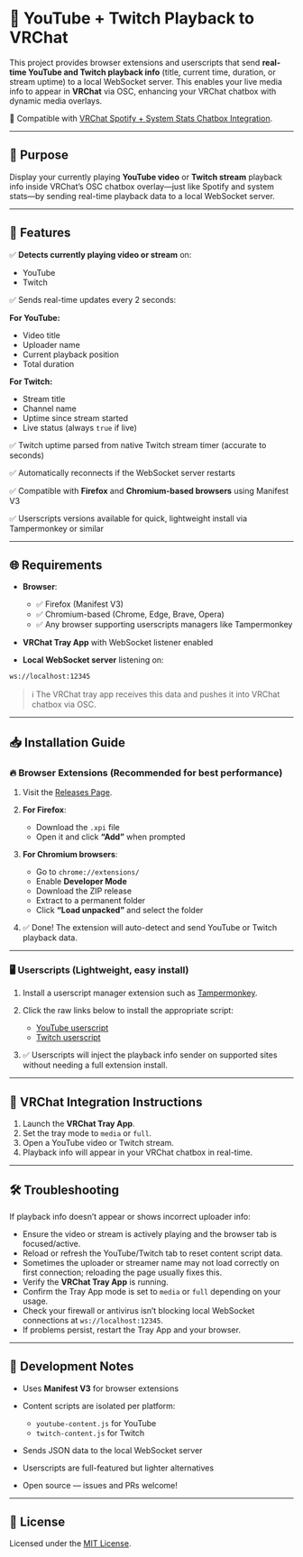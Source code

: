# 🧩 YouTube + Twitch Playback to VRChat

This project provides browser extensions and userscripts that send **real-time YouTube and Twitch playback info** (title, current time, duration, or stream uptime) to a local WebSocket server. This enables your live media info to appear in **VRChat** via OSC, enhancing your VRChat chatbox with dynamic media overlays.

🎯 Compatible with [VRChat Spotify + System Stats Chatbox Integration](https://github.com/raspberryKitty1/VRC_Chatbox_OSC).

---

## 🎯 Purpose

Display your currently playing **YouTube video** or **Twitch stream** playback info inside VRChat’s OSC chatbox overlay—just like Spotify and system stats—by sending real-time playback data to a local WebSocket server.

---

## 🔧 Features

✅ **Detects currently playing video or stream** on:

* YouTube
* Twitch

✅ Sends real-time updates every 2 seconds:

**For YouTube:**

* Video title
* Uploader name
* Current playback position
* Total duration

**For Twitch:**

* Stream title  
* Channel name  
* Uptime since stream started  
* Live status (always `true` if live)

✅ Twitch uptime parsed from native Twitch stream timer (accurate to seconds)

✅ Automatically reconnects if the WebSocket server restarts

✅ Compatible with **Firefox** and **Chromium-based browsers** using Manifest V3

✅ Userscripts versions available for quick, lightweight install via Tampermonkey or similar

---

## 🌐 Requirements

* **Browser**:

  * ✅ Firefox (Manifest V3)  
  * ✅ Chromium-based (Chrome, Edge, Brave, Opera)  
  * ✅ Any browser supporting userscripts managers like Tampermonkey

* **VRChat Tray App** with WebSocket listener enabled

* **Local WebSocket server** listening on:

```bash
ws://localhost:12345
```

> ℹ️ The VRChat tray app receives this data and pushes it into VRChat chatbox via OSC.

---

## 📥 Installation Guide

### 🔥 Browser Extensions (Recommended for best performance)

1. Visit the [Releases Page](https://github.com/RaspberryKitty1/Youtube-Copy-Clean-Url/releases).

2. **For Firefox**:

   * Download the `.xpi` file
   * Open it and click **“Add”** when prompted

3. **For Chromium browsers**:

   * Go to `chrome://extensions/`
   * Enable **Developer Mode**
   * Download the ZIP release
   * Extract to a permanent folder
   * Click **“Load unpacked”** and select the folder

4. ✅ Done! The extension will auto-detect and send YouTube or Twitch playback data.

---

### 🖥️ Userscripts (Lightweight, easy install)

1. Install a userscript manager extension such as [Tampermonkey](https://www.tampermonkey.net/).

2. Click the raw links below to install the appropriate script:

   * [YouTube userscript](https://raw.githubusercontent.com/RaspberryKitty1/Youtube-Copy-Clean-Url/main/User-Scripts/youtube.user.js)
   * [Twitch userscript](https://raw.githubusercontent.com/RaspberryKitty1/Youtube-Copy-Clean-Url/main/User-Scripts/Twitch.user.js)

3. ✅ Userscripts will inject the playback info sender on supported sites without needing a full extension install.

---

## 🔌 VRChat Integration Instructions

1. Launch the **VRChat Tray App**.
2. Set the tray mode to `media` or `full`.
3. Open a YouTube video or Twitch stream.
4. Playback info will appear in your VRChat chatbox in real-time.

---

## 🛠️ Troubleshooting

If playback info doesn’t appear or shows incorrect uploader info:

* Ensure the video or stream is actively playing and the browser tab is focused/active.
* Reload or refresh the YouTube/Twitch tab to reset content script data.
* Sometimes the uploader or streamer name may not load correctly on first connection; reloading the page usually fixes this.
* Verify the **VRChat Tray App** is running.
* Confirm the Tray App mode is set to `media` or `full` depending on your usage.
* Check your firewall or antivirus isn’t blocking local WebSocket connections at `ws://localhost:12345`.
* If problems persist, restart the Tray App and your browser.

---

## 🧪 Development Notes

* Uses **Manifest V3** for browser extensions

* Content scripts are isolated per platform:

  * `youtube-content.js` for YouTube
  * `twitch-content.js` for Twitch

* Sends JSON data to the local WebSocket server

* Userscripts are full-featured but lighter alternatives

* Open source — issues and PRs welcome!

---

## 📜 License

Licensed under the [MIT License](LICENSE).
